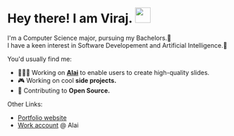 <h1 align="start">Hey there! I am Viraj. <img src="https://media.giphy.com/media/hvRJCLFzcasrR4ia7z/giphy.gif" width="35"></h1>

I'm a Computer Science major, pursuing my Bachelors.📖
<br>I have a keen interest in Software Developement and Artificial Intelligence.🤖<br>

You'd usually find me:
- 👩🏻‍💻 Working on <a href="https://getalai.com" target="_blank">**Alai**</a> to enable users to create high-quality slides.
- 🎮 Working on cool **side projects.**
- 🔭 Contributing to **Open Source.**

Other Links:
- <a href="https://virajp4.tech/" target="_blank">Portfolio website</a>
- <a href="https://github.com/virajp4-alai" target="_blank">Work account</a> @ Alai
  
<!-- Proudly created with GPRM ( https://gprm.itsvg.in ) -->

